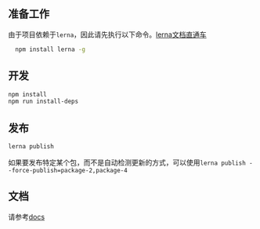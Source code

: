 ## 准备工作

由于项目依赖于`lerna`，因此请先执行以下命令。[lerna文档直通车](https://lernajs.io)
``` bash
  npm install lerna -g
```

## 开发

``` bash
npm install
npm run install-deps
```

## 发布

``` bash
lerna publish
```

如果要发布特定某个包，而不是自动检测更新的方式，可以使用`lerna publish --force-publish=package-2,package-4`

## 文档

请参考[docs](./docs)